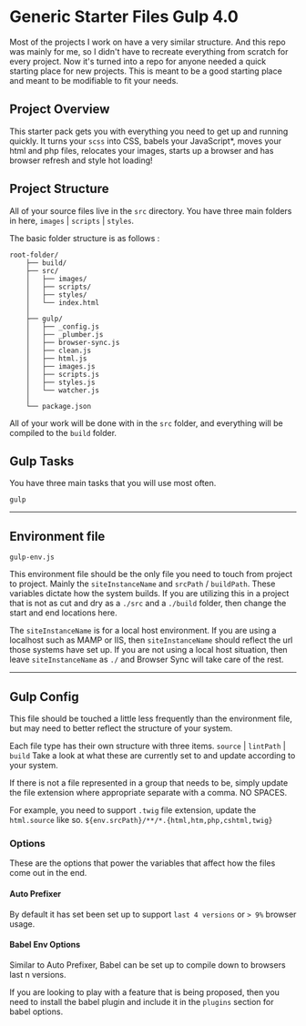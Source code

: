 # Generic Starter Files Gulp 4.0

Most of the projects I work on have a very similar structure. And this repo was mainly for me, so I didn't have to recreate everything from scratch for every project. Now it's turned into a repo for anyone needed a quick starting place for new projects. This is meant to be a good starting place and meant to be modifiable to fit your needs.

## Project Overview

This starter pack gets you with everything you need to get up and running quickly. It turns your `scss` into CSS, babels your JavaScript\*, moves your html and php files, relocates your images, starts up a browser and has browser refresh and style hot loading!

## Project Structure

All of your source files live in the `src` directory. You have three main folders in here, `images` | `scripts` | `styles`.

The basic folder structure is as follows :

```
root-folder/
    ├── build/
    ├── src/
    │   ├── images/
    │   ├── scripts/
    │   ├── styles/
    │   └── index.html
    │
    ├── gulp/
    │   ├── _config.js
    │   ├── _plumber.js
    │   ├── browser-sync.js
    │   ├── clean.js
    │   ├── html.js
    │   ├── images.js
    │   ├── scripts.js
    │   ├── styles.js
    │   └── watcher.js
    │
    └── package.json
```

All of your work will be done with in the `src` folder, and everything will be compiled to the `build` folder.

## Gulp Tasks

You have three main tasks that you will use most often.

`gulp`

---

## Environment file

`gulp-env.js`

This environment file should be the only file you need to touch from project to project. Mainly the `siteInstanceName` and `srcPath` / `buildPath`. These variables dictate how the system builds. If you are utilizing this in a project that is not as cut and dry as a `./src` and a `./build` folder, then change the start and end locations here.

The `siteInstanceName` is for a local host environment. If you are using a localhost such as MAMP or IIS, then `siteInstanceName` should reflect the url those systems have set up. If you are not using a local host situation, then leave `siteInstanceName` as `./` and Browser Sync will take care of the rest.

---

## Gulp Config

This file should be touched a little less frequently than the environment file, but may need to better reflect the structure of your system.

Each file type has their own structure with three items. `source` | `lintPath` | `build` Take a look at what these are currently set to and update according to your system.

If there is not a file represented in a group that needs to be, simply update the file extension where appropriate separate with a comma. NO SPACES.

For example, you need to support `.twig` file extension, update the `html.source` like so. `${env.srcPath}/**/*.{html,htm,php,cshtml,twig}`

### Options

These are the options that power the variables that affect how the files come out in the end.

#### Auto Prefixer

By default it has set been set up to support `last 4 versions` or `> 9%` browser usage.

#### Babel Env Options

Similar to Auto Prefixer, Babel can be set up to compile down to browsers last n versions.

If you are looking to play with a feature that is being proposed, then you need to install the babel plugin and include it in the `plugins` section for babel options.

